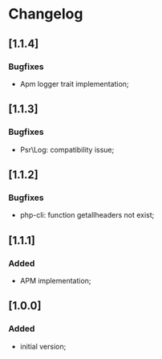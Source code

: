 # Changelog

## [1.1.4]
### Bugfixes
- Apm logger trait implementation;
 
## [1.1.3]
### Bugfixes
- Psr\Log: compatibility issue;

## [1.1.2]
### Bugfixes
- php-cli: function getallheaders not exist;

## [1.1.1]
### Added
- APM implementation;

## [1.0.0]
### Added
- initial version;

